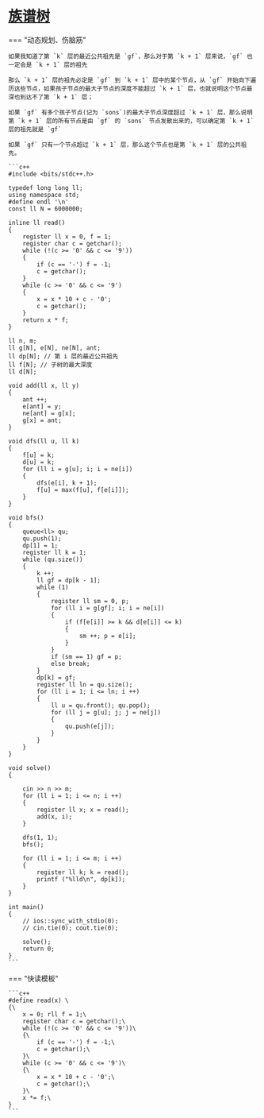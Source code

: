 # [族谱树](https://www.luogu.com.cn/problem/P7103)

=== "动态规划、伤脑筋"

    如果我知道了第 `k` 层的最近公共祖先是 `gf`，那么对于第 `k + 1` 层来说，`gf` 也一定会是 `k + 1` 层的祖先

    那么 `k + 1` 层的祖先必定是 `gf` 到 `k + 1` 层中的某个节点，从 `gf` 开始向下遍历这些节点，如果孩子节点的最大子节点的深度不能超过 `k + 1` 层，也就说明这个节点最深也到达不了第 `k + 1` 层；

    如果 `gf` 有多个孩子节点(记为 `sons`)的最大子节点深度超过 `k + 1` 层，那么说明第 `k + 1` 层的所有节点是由 `gf` 的 `sons` 节点发散出来的，可以确定第 `k + 1` 层的祖先就是 `gf`

    如果 `gf` 只有一个节点超过 `k + 1` 层，那么这个节点也是第 `k + 1` 层的公共祖先。

    ```c++
    #include <bits/stdc++.h>

    typedef long long ll;
    using namespace std;
    #define endl '\n'
    const ll N = 6000000;

    inline ll read()
    {
        register ll x = 0, f = 1;
        register char c = getchar();
        while (!(c >= '0' && c <= '9'))
        {
            if (c == '-') f = -1;
            c = getchar();
        }
        while (c >= '0' && c <= '9')
        {
            x = x * 10 + c - '0';
            c = getchar();
        }
        return x * f;
    }

    ll n, m;
    ll g[N], e[N], ne[N], ant;
    ll dp[N]; // 第 i 层的最近公共祖先
    ll f[N]; // 子树的最大深度
    ll d[N];

    void add(ll x, ll y)
    {
        ant ++;
        e[ant] = y;
        ne[ant] = g[x];
        g[x] = ant;
    }

    void dfs(ll u, ll k)
    {
        f[u] = k;
        d[u] = k;
        for (ll i = g[u]; i; i = ne[i])
        {
            dfs(e[i], k + 1);
            f[u] = max(f[u], f[e[i]]);
        }
    }

    void bfs()
    {
        queue<ll> qu;
        qu.push(1);
        dp[1] = 1;
        register ll k = 1;
        while (qu.size())
        {
            k ++;
            ll gf = dp[k - 1];
            while (1)
            {
                register ll sm = 0, p;
                for (ll i = g[gf]; i; i = ne[i])
                {
                    if (f[e[i]] >= k && d[e[i]] <= k) 
                    {
                        sm ++; p = e[i];
                    }
                }
                if (sm == 1) gf = p;
                else break;
            }
            dp[k] = gf;
            register ll ln = qu.size();
            for (ll i = 1; i <= ln; i ++)
            {
                ll u = qu.front(); qu.pop();
                for (ll j = g[u]; j; j = ne[j])
                {
                    qu.push(e[j]);
                }
            }
        }
    }

    void solve()
    {
        
        cin >> n >> m;
        for (ll i = 1; i <= n; i ++)
        {
            register ll x; x = read();
            add(x, i);
        }
        
        dfs(1, 1);
        bfs();

        for (ll i = 1; i <= m; i ++)
        {
            register ll k; k = read();
            printf ("%lld\n", dp[k]);
        }
    }

    int main()
    {
        // ios::sync_with_stdio(0);
        // cin.tie(0); cout.tie(0);
        
        solve();
        return 0;
    }
    ```

=== "快读模板"

    ```c++
    #define read(x) \
    {\
        x = 0; rll f = 1;\
        register char c = getchar();\
        while (!(c >= '0' && c <= '9'))\
        {\
            if (c == '-') f = -1;\
            c = getchar();\
        }\
        while (c >= '0' && c <= '9')\
        {\
            x = x * 10 + c - '0';\
            c = getchar();\
        }\
        x *= f;\
    }
    ```